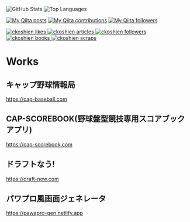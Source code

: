 ![GitHub Stats](https://github-readme-stats.vercel.app/api?username=ckoshien&count_private=true&show_icons=true)
![Top Languages](https://github-readme-stats.vercel.app/api/top-langs/?username=ckoshien&layout=compact)

[![My Qiita posts](https://qiita-badge.apiapi.app/s/ckoshien/posts.svg)](http://qiita.com/ckoshien)
[![My Qiita contributions](https://qiita-badge.apiapi.app/s/ckoshien/contributions.svg)](http://qiita.com/ckoshien)
[![My Qiita followers](https://qiita-badge.apiapi.app/s/ckoshien/followers.svg)](http://qiita.com/ckoshien)

<!-- Like のバッジ -->
  <a href="https://zenn.dev/ckoshien">
    <img src="https://zenn.badge.nikaera.com/s/ckoshien/likes?style=plastic" alt="ckoshien likes" />
  </a>

  <!-- Articles のバッジ -->
  <a href="https://zenn.dev/ckoshien/articles">
    <img src="https://zenn.badge.nikaera.com/s/ckoshien/articles?style=plastic" alt="ckoshien articles" />
  </a>

  <!-- Followers のバッジ -->
  <a href="https://zenn.dev/ckoshien/followers">
    <img src="https://zenn.badge.nikaera.com/s/ckoshien/followers?style=plastic" alt="ckoshien followers" />
  </a>

  <!-- Books のバッジ -->
  <a href="https://zenn.dev/ckoshien/books">
    <img src="https://zenn.badge.nikaera.com/s/ckoshien/books?style=plastic" alt="ckoshien books" />
  </a>

  <!-- Scraps のバッジ -->
  <a href="https://zenn.dev/ckoshien/scraps">
    <img src="https://zenn.badge.nikaera.com/s/ckoshien/scraps?style=plastic" alt="ckoshien scraps" />
  </a>
 
 # Works
 ## キャップ野球情報局
 https://cap-baseball.com
 
 ## CAP-SCOREBOOK(野球盤型競技専用スコアブックアプリ)
 https://cap-scorebook.com
 
 ## ドラフトなう!
 https://draft-now.com 
 
 ## パワプロ風画面ジェネレータ
 https://pawapro-gen.netlify.app
 
